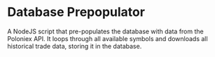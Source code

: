 # Database Prepopulator

A NodeJS script that pre-populates the database with data from the Poloniex API.  It loops through all available symbols and downloads all historical trade data, storing it in the database.
